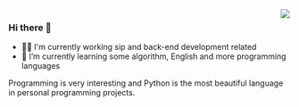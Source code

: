 <img align="right" src="https://github-readme-stats.vercel.app/api?username=so1n&show_icons=true&theme=dracula" />

### Hi there 👋
- 👩‍💻 I'm currently working sip and back-end development related
- 🌱 I’m currently learning some algorithm, English and more programming languages

Programming is very interesting and Python is the most beautiful language in personal programming projects.
